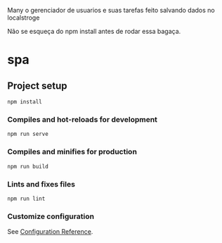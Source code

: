 Many o gerenciador de usuarios e suas tarefas feito salvando dados no localstroge

Não se esqueça do npm install antes de rodar essa bagaça.

# spa

## Project setup
```
npm install
```

### Compiles and hot-reloads for development
```
npm run serve
```

### Compiles and minifies for production
```
npm run build
```

### Lints and fixes files
```
npm run lint
```

### Customize configuration
See [Configuration Reference](https://cli.vuejs.org/config/).
